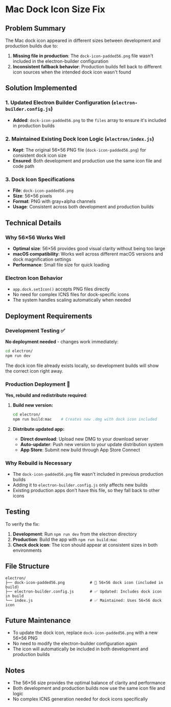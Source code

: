 # Mac Dock Icon Size Fix

## Problem Summary
The Mac dock icon appeared in different sizes between development and production builds due to:

1. **Missing file in production**: The `dock-icon-padded56.png` file wasn't included in the electron-builder configuration
2. **Inconsistent fallback behavior**: Production builds fell back to different icon sources when the intended dock icon wasn't found

## Solution Implemented

### 1. Updated Electron Builder Configuration (`electron-builder.config.js`)
- **Added**: `dock-icon-padded56.png` to the `files` array to ensure it's included in production builds

### 2. Maintained Existing Dock Icon Logic (`electron/index.js`)
- **Kept**: The original 56×56 PNG file (`dock-icon-padded56.png`) for consistent dock icon size
- **Ensured**: Both development and production use the same icon file and code path

### 3. Dock Icon Specifications
- **File**: `dock-icon-padded56.png`
- **Size**: 56×56 pixels
- **Format**: PNG with gray+alpha channels
- **Usage**: Consistent across both development and production builds

## Technical Details

### Why 56×56 Works Well
- **Optimal size**: 56×56 provides good visual clarity without being too large
- **macOS compatibility**: Works well across different macOS versions and dock magnification settings
- **Performance**: Small file size for quick loading

### Electron Icon Behavior
- `app.dock.setIcon()` accepts PNG files directly
- No need for complex ICNS files for dock-specific icons
- The system handles scaling automatically when needed

## Deployment Requirements

### **Development Testing** ✅ 
**No deployment needed** - changes work immediately:
```bash
cd electron/
npm run dev
```
The dock icon file already exists locally, so development builds will show the correct icon right away.

### **Production Deployment** 🚀
**Yes, rebuild and redistribute required**:

1. **Build new version:**
   ```bash
   cd electron/
   npm run build:mac    # Creates new .dmg with dock icon included
   ```

2. **Distribute updated app:**
   - **Direct download**: Upload new DMG to your download server
   - **Auto-updater**: Push new version to your update distribution system  
   - **App Store**: Submit new build through App Store Connect

### **Why Rebuild is Necessary**
- The `dock-icon-padded56.png` file wasn't included in previous production builds
- Adding it to `electron-builder.config.js` only affects new builds
- Existing production apps don't have this file, so they fall back to other icons

## Testing
To verify the fix:

1. **Development**: Run `npm run dev` from the electron directory
2. **Production**: Build the app with `npm run build:mac`
3. **Check dock icon**: The icon should appear at consistent sizes in both environments

## File Structure
```
electron/
├── dock-icon-padded56.png           # 🎯 56×56 dock icon (included in build)
├── electron-builder.config.js       # ✅ Updated: Includes dock icon in build
└── index.js                         # ✅ Maintained: Uses 56×56 dock icon
```

## Future Maintenance
- To update the dock icon, replace `dock-icon-padded56.png` with a new 56×56 PNG
- No need to modify the electron-builder configuration again
- The icon will automatically be included in both development and production builds

## Notes
- The 56×56 size provides the optimal balance of clarity and performance
- Both development and production builds now use the same icon file and logic
- No complex ICNS generation needed for dock icons specifically
